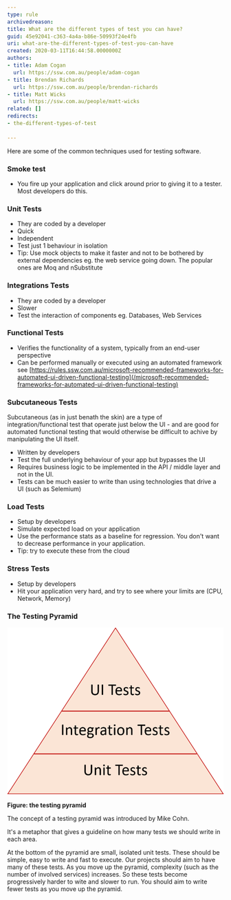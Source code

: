 ```yaml
---
type: rule
archivedreason: 
title: What are the different types of test you can have?
guid: 45e92041-c363-4a4a-b86e-50993f24e4fb
uri: what-are-the-different-types-of-test-you-can-have
created: 2020-03-11T16:44:58.0000000Z
authors:
- title: Adam Cogan
  url: https://ssw.com.au/people/adam-cogan
- title: Brendan Richards
  url: https://ssw.com.au/people/brendan-richards
- title: Matt Wicks
  url: https://ssw.com.au/people/matt-wicks
related: []
redirects:
- the-different-types-of-test

---
```


Here are some of the common techniques used for testing software.

<!--endintro-->


### Smoke test

* You fire up your application and click around prior to giving it to a tester. Most developers do this.



### Unit Tests

* They are coded by a developer
* Quick
* Independent
* Test just 1 behaviour in isolation
* Tip: Use mock objects to make it faster and not to be bothered by external dependencies eg. the web service going down. The popular ones are Moq and nSubstitute



### Integrations Tests

* They are coded by a developer
* Slower
* Test the interaction of components eg. Databases, Web Services



### Functional Tests

* Verifies the functionality of a system, typically from an end-user perspective
* Can be performed manually or executed using an automated framework see [https://rules.ssw.com.au/microsoft-recommended-frameworks-for-automated-ui-driven-functional-testing](/microsoft-recommended-frameworks-for-automated-ui-driven-functional-testing)


### Subcutaneous Tests


Subcutaneous (as in just benath the skin) are a type of integration/functional test that operate just below the UI -  and are good for automated functional testing that would otherwise be difficult to achive by manipulating the UI itself.



* Written by developers
* Test the full underlying behaviour of your app but bypasses the UI
* Requires business logic to be implemented in the API / middle layer and not in the UI.
* Tests can be much easier to write than using technologies that drive a UI (such as Selemium)





### Load Tests

* Setup by developers
* Simulate expected load on your application
* Use the performance stats as a baseline for regression. You don't want to decrease performance in your application.
* Tip: try to execute these from the cloud



### Stress Tests

* Setup by developers
* Hit your application very hard, and try to see where your limits are (CPU, Network, Memory)





### The Testing Pyramid


![TestPyramid.png](TestPyramid.png)


 **Figure: the testing pyramid** 





The concept of a testing pyramid was introduced by Mike Cohn.


It's a metaphor that gives a guideline on how many tests we should write in each area.




At the bottom of the pyramid are small, isolated unit tests. These should be simple, easy to write and fast to execute. Our projects should aim to have many of these tests. As you move up the pyramid, complexity (such as the number of involved services) increases. So these tests become progressively harder to wite and slower to run. You should aim to write fewer tests as you move up the pyramid.
